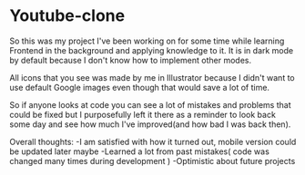 # Youtube-clone

So this was my project I've been working on for some time while learning Frontend in the background and applying knowledge to it. It is in dark mode by default because I
don't know how to implement other modes.

All icons that you see was made by me in Illustrator because I didn't want to use default Google images even though that would save a lot of time.

So if anyone looks at code you can see a lot of mistakes and problems that could be fixed but I purposefully left it there as a reminder to look back some day and see how much I've improved(and how bad I was back then).

Overall thoughts:
-I am satisfied with how it turned out, mobile version could be updated later maybe
-Learned a lot from past mistakes( code was changed many times during development )
-Optimistic about future projects


